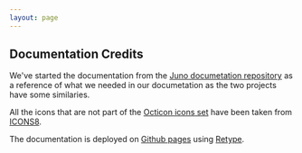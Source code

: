 ```yaml
---
layout: page
---
```

## Documentation Credits

We've started the documentation from the [Juno documetation repository](https://github.com/CosmosContracts/docs) as a reference of what we needed in our documetation as the two projects have some similaries. 

All the icons that are not part of the [Octicon icons set](https://primer.github.io/octicons/) have been taken from [ICONS8](https://icons8.com/).

The documentation is deployed on [Github pages](https://pages.github.com/) using [Retype](https://retype.com).